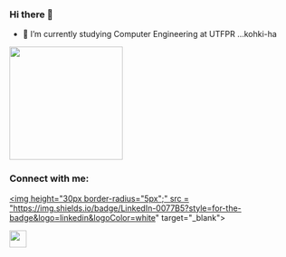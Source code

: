 ### Hi there 👋

- 🔭 I’m currently studying Computer Engineering at UTFPR ...kohki-ha

<img height="200em" src="https://github-readme-stats.vercel.app/api/top-langs/?username=kohki-ha&layout=compact&langs_count=5&theme=dracula"/>

<!--
[![Dev.to](https://github-readme-stats.vercel.app/api/pin/?username=thepracticaldev&repo=dev.to&theme=dark)](https://github.com/thepracticaldev/dev.to)
-->

### Connect with me:

<a href="https://www.linkedin.com/in/kohki-ha/" target="_blank"><img height="30px border-radius="5px";" src = "https://img.shields.io/badge/LinkedIn-0077B5?style=for-the-badge&logo=linkedin&logoColor=white" target="_blank"></a>

<!--
<a href="https://www.instagram.com/k.o.h.k.i/" target="_blank"><img height="30px" src = "https://img.shields.io/badge/Instagram-E4405F?style=for-the-badge&logo=instagram&logoColor=white" target="_blank"></a>
-->

<a href="mailto:kohkihasegawa@151@gmail.com" target="_blank"><img height="30px" src = "https://img.shields.io/badge/Gmail-D14836?style=for-the-badge&logo=gmail&logoColor=white" target="_blank"></a>
